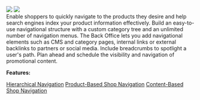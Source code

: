 <div class='feature-text'>
    <div class='feature-images'>
    <img class="light-mode" src="https://spryker.s3.eu-central-1.amazonaws.com/docs/Document+360/Capabilities+icons/light/navigation.svg"/>
    <img class="dark-mode" src="https://spryker.s3.eu-central-1.amazonaws.com/docs/Document+360/Capabilities+icons/dark/navigation.svg"/>
    </div>
    <div class="feature-text-wrap">
Enable shoppers to quickly navigate to the products they desire and help search engines index your product information effectively. Build an easy-to-use navigational structure with a custom category tree and an unlimited number of navigation menus. The Back Office lets you add navigational elements such as CMS and category pages, internal links or external backlinks to partners or social media. Include breadcrumbs to spotlight a user's path. Plan ahead and schedule the visibility and navigation of promotional content.
</div>
</div>

**Features:**
<div>
<a class="feature-link" href="https://documentation.spryker.com/v2/docs/hierarchical-navigation">Hierarchical Navigation</a>    
<a class="feature-link" href="https://documentation.spryker.com/v2/docs/product-based-shop-navigation">Product-Based Shop Navigation</a>
<a class="feature-link" href="https://documentation.spryker.com/v2/docs/content-based-shop-navigation">Content-Based Shop Navigation</a>
</div>